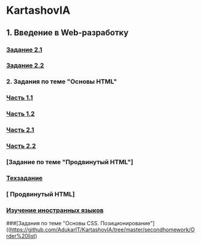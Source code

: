 # KartashovIA
## 1. Введение в Web-разработку

### [Задание 2.1](https://jsfiddle.net/tukhs65f/1/)
### [Задание 2.2](https://jsfiddle.net/e63vajdy/)

### 2. Задания по теме "Основы HTML"
### [Часть 1.1](https://github.com/AdukarIT/KartashovIA/commit/0890333c424fb518af7ea96322cbad85a24e67d7)
### [Часть 1.2](https://github.com/AdukarIT/KartashovIA/blob/master/secondhomework/product.html)
### [Часть 2.1](https://github.com/AdukarIT/KartashovIA/blob/master/secondhomework/index2.html)
### [Часть 2.2](https://github.com/AdukarIT/KartashovIA/blob/master/secondhomework/product.html)
### [Задание по теме "Продвинутый HTML"]
### [Техзадание](https://github.com/AdukarIT/KartashovIA/tree/master/secondhomework/technical%20project)
### [ Продвинутый HTML]
### [Изучение иностранных языков](https://github.com/AdukarIT/KartashovIA/tree/master/secondhomework/Language%20learning)
###[Задания по теме "Основы CSS. Позиционирование"]((https://github.com/AdukarIT/KartashovIA/tree/master/secondhomework/Order%20list)